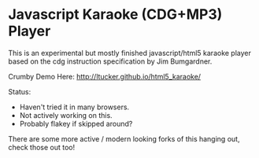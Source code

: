 Javascript Karaoke (CDG+MP3) Player
===================================

This is an experimental but mostly finished javascript/html5 karaoke
player based on the cdg instruction specification by Jim Bumgardner.

Crumby Demo Here: http://ltucker.github.io/html5_karaoke/

Status:

* Haven't tried it in many browsers.  
* Not actively working on this.
* Probably flakey if skipped around?

There are some more active / modern looking forks of this hanging out, check those out too!
